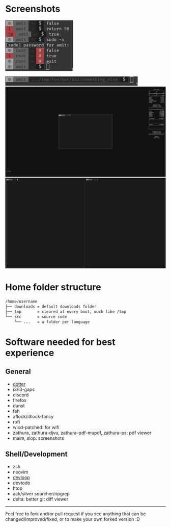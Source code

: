 # Screenshots
![Prompt Showcase](/img/prompt_showcase.png)

![Prompt Long Path](/img/prompt_long_path.png)
![Floating Terminal](/img/floating_terminal.png)
![Tiled terminals](/img/tiled_terminals.png)

# Home folder structure
```
/home/username
├── downloads = default downloads folder
├── tmp       = cleared at every boot, much like /tmp
└── src       = source code
    └── ...   = a folder per language
```

# Software needed for best experience
## General
- [dotter](http://www.github.com/SuperCuber/dotter)
- i3/i3-gaps
- discord
- firefox
- dunst
- feh
- xflock/i3lock-fancy
- rofi
- wicd-patched: for wifi
- zathura, zathura-djvu, zathura-pdf-mupdf, zathura-ps: pdf viewer
- maim, slop: screenshots

## Shell/Development
- zsh
- neovim
- [devloop](http://www.github.com/SuperCuber/devloop)
- devtodo
- htop
- ack/silver searcher/ripgrep
- delta: better git diff viewer

---

Feel free to fork and/or pull request if you see anything that can be changed/improved/fixed, or to make your own forked version :D
